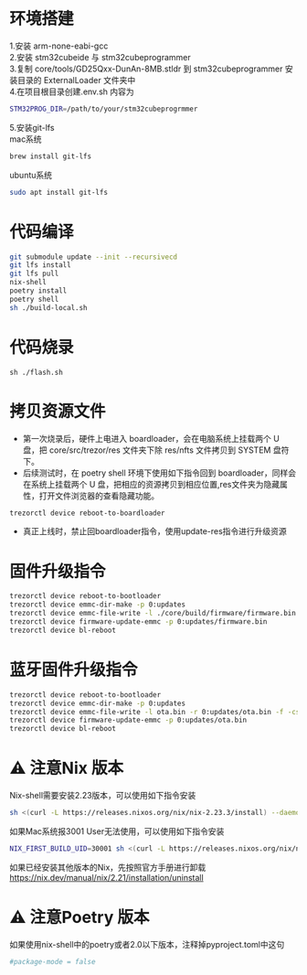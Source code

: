 # 环境搭建

1.安装 arm-none-eabi-gcc  
2.安装 stm32cubeide 与 stm32cubeprogrammer  
3.复制 core/tools/GD25Qxx-DunAn-8MB.stldr 到 stm32cubeprogrammer 安装目录的 ExternalLoader 文件夹中  
4.在项目根目录创建.env.sh 内容为

``` sh
STM32PROG_DIR=/path/to/your/stm32cubeprogrmmer
```
5.安装git-lfs  
mac系统  
``` sh
brew install git-lfs
```
ubuntu系统
``` sh
sudo apt install git-lfs
```

# 代码编译

``` sh
git submodule update --init --recursivecd
git lfs install
git lfs pull
nix-shell
poetry install
poetry shell
sh ./build-local.sh
```

# 代码烧录

```
sh ./flash.sh
```

# 拷贝资源文件
- 第一次烧录后，硬件上电进入 boardloader，会在电脑系统上挂载两个 U 盘，把 core/src/trezor/res 文件夹下除 res/nfts 文件拷贝到 SYSTEM 盘符下。
- 后续测试时，在 poetry shell 环境下使用如下指令回到 boardloader，同样会在系统上挂载两个 U 盘，把相应的资源拷贝到相应位置,res文件夹为隐藏属性，打开文件浏览器的查看隐藏功能。
```
trezorctl device reboot-to-boardloader
```

- 真正上线时，禁止回boardloader指令，使用update-res指令进行升级资源

# 固件升级指令
``` sh
trezorctl device reboot-to-bootloader
trezorctl device emmc-dir-make -p 0:updates
trezorctl device emmc-file-write -l ./core/build/firmware/firmware.bin -r 0:updates/firmware.bin -f -cs 16384
trezorctl device firmware-update-emmc -p 0:updates/firmware.bin
trezorctl device bl-reboot
```

# 蓝牙固件升级指令
``` sh
trezorctl device reboot-to-bootloader
trezorctl device emmc-dir-make -p 0:updates
trezorctl device emmc-file-write -l ota.bin -r 0:updates/ota.bin -f -cs 16384
trezorctl device firmware-update-emmc -p 0:updates/ota.bin
trezorctl device bl-reboot
```

# ⚠️ 注意Nix 版本
Nix-shell需要安装2.23版本，可以使用如下指令安装
``` sh
sh <(curl -L https://releases.nixos.org/nix/nix-2.23.3/install) --daemon
```
如果Mac系统报3001 User无法使用，可以使用如下指令安装
``` sh
NIX_FIRST_BUILD_UID=30001 sh <(curl -L https://releases.nixos.org/nix/nix-2.23.3/install) --daemon
```
如果已经安装其他版本的Nix，先按照官方手册进行卸载  
https://nix.dev/manual/nix/2.21/installation/uninstall


# ⚠️ 注意Poetry 版本
如果使用nix-shell中的poetry或者2.0以下版本，注释掉pyproject.toml中这句
``` sh
#package-mode = false
```


